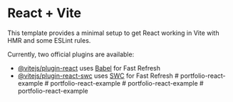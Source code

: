 # React + Vite

This template provides a minimal setup to get React working in Vite with HMR and some ESLint rules.

Currently, two official plugins are available:

- [@vitejs/plugin-react](https://github.com/vitejs/vite-plugin-react/blob/main/packages/plugin-react/README.md) uses [Babel](https://babeljs.io/) for Fast Refresh
- [@vitejs/plugin-react-swc](https://github.com/vitejs/vite-plugin-react-swc) uses [SWC](https://swc.rs/) for Fast Refresh
#   p o r t f o l i o - r e a c t - e x a m p l e  
 #   p o r t f o l i o - r e a c t - e x a m p l e  
 #   p o r t f o l i o - r e a c t - e x a m p l e  
 #   p o r t f o l i o - r e a c t - e x a m p l e  
 